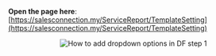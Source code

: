 
**Open the page here**: [https://salesconnection.my/ServiceReport/TemplateSetting](https://salesconnection.my/ServiceReport/TemplateSetting)<br>

   <p align="center">
     <img src="img/Business_Travel" alt="How to add dropdown options in DF step 1">
   </p>
